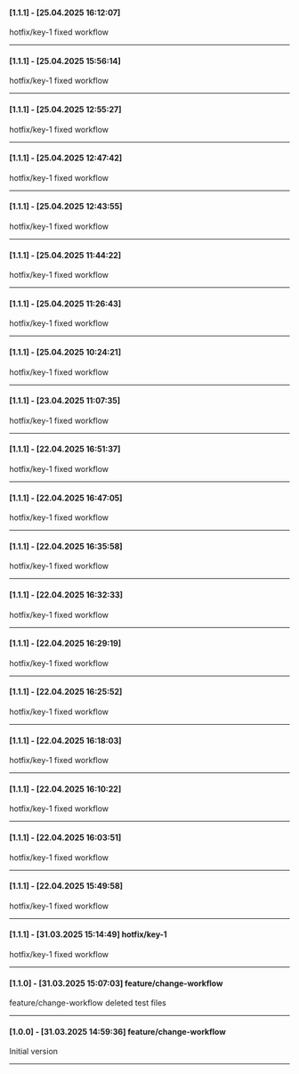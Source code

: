 #### [1.1.1] - [25.04.2025 16:12:07]     
hotfix/key-1 fixed workflow

---
#### [1.1.1] - [25.04.2025 15:56:14]     
hotfix/key-1 fixed workflow

---
#### [1.1.1] - [25.04.2025 12:55:27]     
hotfix/key-1 fixed workflow

---
#### [1.1.1] - [25.04.2025 12:47:42]     
hotfix/key-1 fixed workflow

---
#### [1.1.1] - [25.04.2025 12:43:55]     
hotfix/key-1 fixed workflow

---
#### [1.1.1] - [25.04.2025 11:44:22]     
hotfix/key-1 fixed workflow

---
#### [1.1.1] - [25.04.2025 11:26:43]     
hotfix/key-1 fixed workflow

---
#### [1.1.1] - [25.04.2025 10:24:21]     
hotfix/key-1 fixed workflow

---
#### [1.1.1] - [23.04.2025 11:07:35]     
hotfix/key-1 fixed workflow

---
#### [1.1.1] - [22.04.2025 16:51:37]     
hotfix/key-1 fixed workflow

---
#### [1.1.1] - [22.04.2025 16:47:05]     
hotfix/key-1 fixed workflow

---
#### [1.1.1] - [22.04.2025 16:35:58]     
hotfix/key-1 fixed workflow

---
#### [1.1.1] - [22.04.2025 16:32:33]     
hotfix/key-1 fixed workflow

---
#### [1.1.1] - [22.04.2025 16:29:19]     
hotfix/key-1 fixed workflow

---
#### [1.1.1] - [22.04.2025 16:25:52]     
hotfix/key-1 fixed workflow

---
#### [1.1.1] - [22.04.2025 16:18:03]     
hotfix/key-1 fixed workflow

---
#### [1.1.1] - [22.04.2025 16:10:22]     
hotfix/key-1 fixed workflow

---
#### [1.1.1] - [22.04.2025 16:03:51]     
hotfix/key-1 fixed workflow

---
#### [1.1.1] - [22.04.2025 15:49:58]     
hotfix/key-1 fixed workflow

---
#### [1.1.1] - [31.03.2025 15:14:49]    hotfix/key-1 
hotfix/key-1 fixed workflow

---
#### [1.1.0] - [31.03.2025 15:07:03]    feature/change-workflow 
feature/change-workflow deleted test files

---
#### [1.0.0] - [31.03.2025 14:59:36]    feature/change-workflow 
Initial version

---
